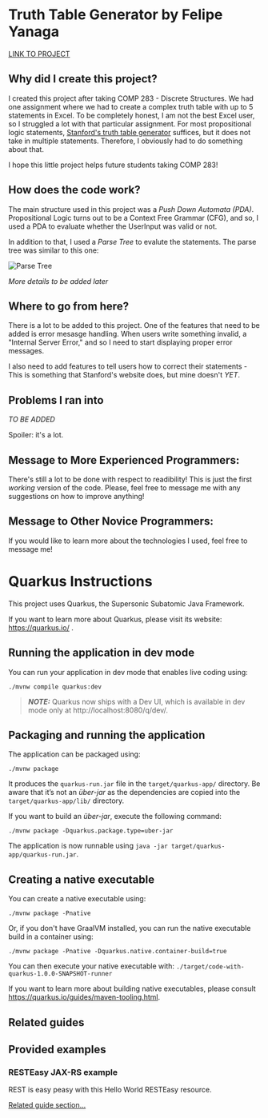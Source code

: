 # Truth Table Generator by Felipe Yanaga

[LINK TO PROJECT](https://rocky-savannah-36851.herokuapp.com)

## Why did I create this project? 

I created this project after taking COMP 283 - Discrete Structures. We had one assignment where we had to create a complex truth table with up to 5 statements in Excel. To be completely honest, I am not the best Excel user, so I struggled a lot with that particular assignment. For most propositional logic statements, [Stanford's truth table generator](https://web.stanford.edu/class/cs103/tools/truth-table-tool/) suffices, but it does not take in multiple statements. Therefore, I obviously had to do something about that. 

I hope this little project helps future students taking COMP 283!

## How does the code work? 

The main structure used in this project was a *Push Down Automata (PDA)*. Propositional Logic turns out to be a Context Free Grammar (CFG), and so, I used a PDA to evaluate whether the UserInput was valid or not. 

In addition to that, I used a *Parse Tree* to evalute the statements. The parse tree was similar to this one: 

![Parse Tree](https://user-images.githubusercontent.com/69719875/115172024-5b28c500-a092-11eb-8b3f-67ce7235ae23.jpeg)

*More details to be added later*

## Where to go from here? 

There is a lot to be added to this project. One of the features that need to be added is error mesasge handling. When users write something invalid, a "Internal Server Error," and so I need to start displaying proper error messages.

I also need to add features to tell users how to correct their statements - This is something that Stanford's website does, but mine doesn't *YET*.

## Problems I ran into

*TO BE ADDED*

Spoiler: it's a lot.

## Message to More Experienced Programmers:

There's still a lot to be done with respect to readibility! This is just the first *working* version of the code. Please, feel free to message me with any suggestions on how to improve anything!

## Message to Other Novice Programmers:

If you would like to learn more about the technologies I used, feel free to message me! 


# Quarkus Instructions

This project uses Quarkus, the Supersonic Subatomic Java Framework.

If you want to learn more about Quarkus, please visit its website: https://quarkus.io/ .

## Running the application in dev mode

You can run your application in dev mode that enables live coding using:
```shell script
./mvnw compile quarkus:dev
```

> **_NOTE:_**  Quarkus now ships with a Dev UI, which is available in dev mode only at http://localhost:8080/q/dev/.

## Packaging and running the application

The application can be packaged using:
```shell script
./mvnw package
```
It produces the `quarkus-run.jar` file in the `target/quarkus-app/` directory.
Be aware that it’s not an _über-jar_ as the dependencies are copied into the `target/quarkus-app/lib/` directory.

If you want to build an _über-jar_, execute the following command:
```shell script
./mvnw package -Dquarkus.package.type=uber-jar
```

The application is now runnable using `java -jar target/quarkus-app/quarkus-run.jar`.

## Creating a native executable

You can create a native executable using: 
```shell script
./mvnw package -Pnative
```

Or, if you don't have GraalVM installed, you can run the native executable build in a container using: 
```shell script
./mvnw package -Pnative -Dquarkus.native.container-build=true
```

You can then execute your native executable with: `./target/code-with-quarkus-1.0.0-SNAPSHOT-runner`

If you want to learn more about building native executables, please consult https://quarkus.io/guides/maven-tooling.html.

## Related guides


## Provided examples

### RESTEasy JAX-RS example

REST is easy peasy with this Hello World RESTEasy resource.

[Related guide section...](https://quarkus.io/guides/getting-started#the-jax-rs-resources)
